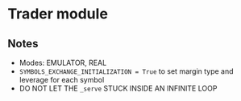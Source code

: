 # Trader module

## Notes
- Modes: EMULATOR, REAL
- ```SYMBOLS_EXCHANGE_INITIALIZATION = True``` to set margin type and leverage for each symbol
- DO NOT LET THE ```_serve``` STUCK INSIDE AN INFINITE LOOP